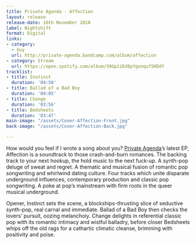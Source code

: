 ```yaml
---
title: Private Agenda - Affection
layout: release
release-date: 16th November 2018
label: Nightshift
format: Digital
links:
- category:
  - buy
  url: http://private-agenda.bandcamp.com/album/affection
- category: Stream
  url: https://open.spotify.com/album/39Gp1iDJ0pYgonqufSKDdY
tracklist:
- title: Instinct
  duration: '04:50'
- title: Ballad of a Bad Boy
  duration: '04:05'
- title: Change
  duration: '03:56'
- title: Bedsheets
  duration: '03:47'
main-image: "/assets/Cover-Affection-Front.jpg"
back-image: "/assets/Cover-Affection-Back.jpg"

---
```

How would you feel if I wrote a song about you? [Private Agenda](https://private-agenda.com)’s latest EP, Affection is a soundtrack to those crash-and-burn romances. The backing track to your next hookup, the hold music to the next fuck-up. A synth-pop deluge of sweat and regret. A thematic and musical fusion of romantic pop songwriting and whirlwind dating culture. Four tracks which unite disparate underground influences, contemporary production and classic pop songwriting. A poke at pop’s mainstream with firm roots in the queer musical underground.

Opener, Instinct sets the scene, a blockships-thrusting slice of seductive synth-pop, real carnal and immediate.  Ballad of a Bad Boy then checks the lovers’ pursuit, oozing melancholy. Change delights in referential classic pop with its romantic intimacy and wistful balladry, before closer Bedsheets whips off the old rags for a cathartic climatic cleanse, brimming with positivity and poise.